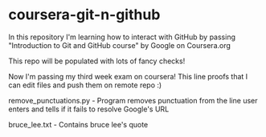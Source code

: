# coursera-git-n-github
In this repository I'm learning how to interact with GitHub by passing "Introduction to Git and GitHub course" by Google on Coursera.org

This repo will be populated with lots of fancy checks!

Now I'm passing my third week exam on coursera! This line proofs that I can edit files and push them on remote repo :)

remove_punctuations.py - Program removes punctuation from the line user enters and tells if it fails to resolve Google's URL

bruce_lee.txt - Contains bruce lee's quote